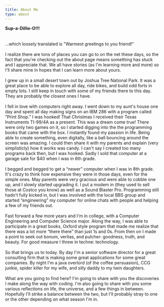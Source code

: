 ```yaml
---
title: About Me
type: about
---
```


<div class="text-center">
    <b>Sup-a-Dillie-O!!!</b>
</div>
<br/><br/>
...which loosely translated is "Warmest greetings to you friend!"
<br/><br/>
I realize there are tons of places you can go to on the net these days, so the fact that you're checking out the about page means something has stuck and I appreciate that. We all have stories (as I'm learning more and more) so I'll share mine in hopes that I can learn more about yours.
<br/><br/>
I grew up in a small desert town out by Joshua Tree National Park. It was a great place to be able to explore all day, ride bikes, and build odd forts in empty lots. I still keep in touch with some of my friends there to this day. They are probably the closest ones I have.
<br/><br/>
I fell in love with computers right away. I went down to my aunt's house one day and spent all day making signs on an IBM 286 with a program called “Print Shop.” I was hooked! That Christmas I received their Texas Instruments TI-99/4A as a present. This was a dream come true! There were only two games on it, so I started digging into the the programming books that came with the box. I instantly found my passion in life. Being able to create something, even digitally, like a ball bouncing around the screen was amazing. I could then share it with my parents and explain (very simplisticly) how it works was candy. I can't say I created too many programs back then, but I was hooked. Sadly I sold that computer at a garage sale for $40 when I was in 6th grade.
<br/><br/>
I begged and begged to get a “newer” computer when I was in 8th grade. It's crazy to think how expensive they were in those days, even for the simple ones. May parents were very gracious and were able to cobble one up, and I slowly started upgrading it. I put a modem in (they used to sell those at Costco you know) as well as a Sound Blaster Pro. Programming still hadn't fully kicked in, but I was involved with the local BBS group and started “engineering” my computer for online chats with people and helping a few of my friends out.
<br/><br/>
Fast forward a few more years and I'm in college, with a Computer Engineering and Computer Science major. Along the way, I was able to participate in a great books, Oxford style program that made me realize that there was a lot more “there there” than just 1s and 0s. From then on I made a point to seek out bonum, veritas, and pulcher: goodness, truth, and beauty. For good measure I threw in techne: technology.
<br/><br/>
So that brings us to today. By day I'm a senior software director for a great consulting firm that is making some great applications for some great companies. By night I'm a java overlord (of the coffee persuasion), CCG junkie, spider killer for my wife, and silly daddy to my twin daughters.
<br/><br/>
What are you going to find here? I'm going to share with you the discoveries I make along the way with coding. I'm also going to share with you some various reflections on life, the universe, and a few things in between. Hopefully I'll strike a balance between the two, but I'll probably stray to one or the other depending on what season I'm in.